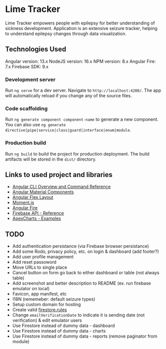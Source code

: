 # Lime Tracker

Lime Tracker empowers people with epilepsy for better understanding of sickness development.
Application is an extensive seizure tracker, helping to understand epilepsy changes through data visualization.

## Technologies Used

Angular version: 13.x
NodeJS version: 16.x
NPM version: 8.x
Angular Fire: 7.x
Firebase SDK: 9.x

### Development server

Run `ng serve` for a dev server. Navigate to `http://localhost:4200/`. The app will automatically reload if you change any of the source files.

### Code scaffolding

Run `ng generate component component-name` to generate a new component. You can also use `ng generate directive|pipe|service|class|guard|interface|enum|module`.

### Production build

Run `ng build` to build the project for production deployment. The build artifacts will be stored in the `dist/` directory.

## Links to used project and libraries

- [Angular CLI Overview and Command Reference](https://angular.io/cli)
- [Angular Material Components](https://material.angular.io/components/categories)
- [Angular Flex Layout](https://github.com/angular/flex-layout)
- [Moment.js](https://momentjs.com/)
- [Angular Fire](https://github.com/angular/angularfire)
- [Firebase API - Reference](https://firebase.google.com/docs/reference/js)
- [ApexCharts - Examples](https://apexcharts.com/angular-chart-demos/)

## TODO 

- Add authentication persistance (via Firebase browser persistance)
- Add some Rodo, privacy policy, etc. on login & dashboard (add footer?)
- Add user profile management
- Add reset passoword
- Move URLs to single place
- Cancel button on form go back to either dashboard or table (not always table)
- Add screenshot and better description to README (ex. run firebase emulator on local)
- Favicon, app manifest, etc
- I18N (rememeber: default seizure types)
- Setup custom domain for hosting
- Create valid [firestore.rules](firestore.rules)
- Change `emailVerificationDate` to indicate it is sending date (not verification) & edit emulator users
- Use Firestore instead of dummy data - dashboard
- Use Firestore instead of dummy data - charts
- Use Firestore instead of dummy data - reports (remove paginator from module)
